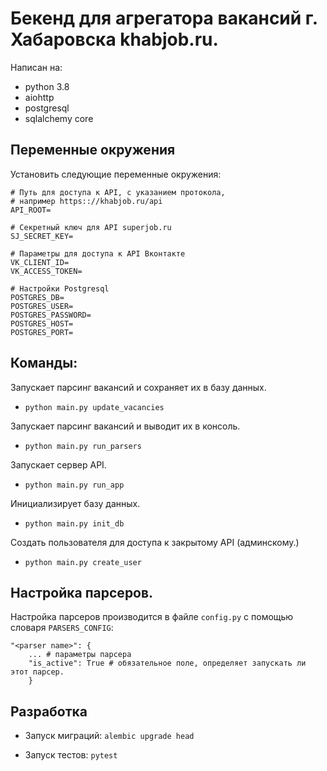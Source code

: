 # Бекенд для агрегатора вакансий г. Хабаровска khabjob.ru.

Написан на:
- python 3.8
- aiohttp
- postgresql
- sqlalchemy core


## Переменные окружения

Установить следующие переменные окружения:

```
# Путь для доступа к API, с указанием протокола,
# например https:://khabjob.ru/api
API_ROOT=

# Секретный ключ для API superjob.ru
SJ_SECRET_KEY=

# Параметры для доступа к API Вконтакте
VK_CLIENT_ID=
VK_ACCESS_TOKEN=

# Настройки Postgresql
POSTGRES_DB=
POSTGRES_USER=
POSTGRES_PASSWORD=
POSTGRES_HOST=
POSTGRES_PORT=
```


## Команды:

Запускает парсинг вакансий и сохраняет их в базу данных.

- `python main.py update_vacancies`


Запускает парсинг вакансий и выводит их в консоль.

- `python main.py run_parsers`


Запускает сервер API.

- `python main.py run_app`


Инициализирует базу данных.

- `python main.py init_db`


Создать пользователя для доступа к закрытому API (админскому.)

- `python main.py create_user`


## Настройка парсеров.

Настройка парсеров производится в файле `config.py` с помощью словаря `PARSERS_CONFIG`:

```
"<parser name>": {
    ... # параметры парсера
    "is_active": True # обязательное поле, определяет запускать ли этот парсер.
    }
```


## Разработка

- Запуск миграций: `alembic upgrade head`

- Запуск тестов: `pytest`

